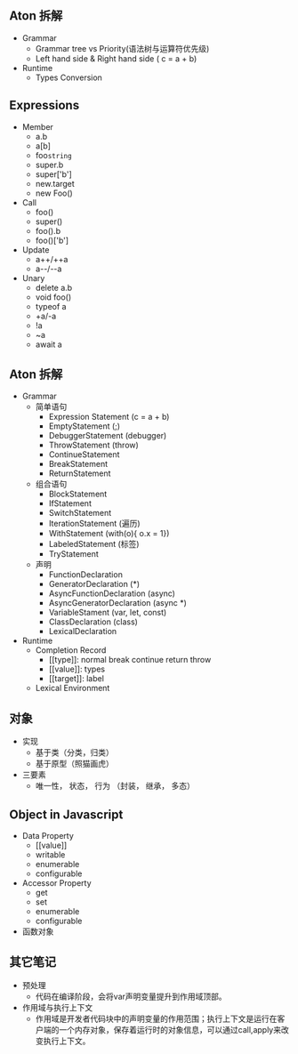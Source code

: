 ## Aton 拆解
* Grammar
  * Grammar tree vs Priority(语法树与运算符优先级)
  * Left hand side & Right hand side ( c = a + b)
* Runtime
  * Types Conversion
## Expressions
* Member
  * a.b
  * a[b]
  * foo`string`
  * super.b
  * super['b']
  * new.target
  * new Foo()
* Call
  * foo()
  * super()
  * foo().b
  * foo()['b']
* Update
  * a++/++a
  * a--/--a
* Unary
  * delete a.b
  * void foo()
  * typeof a
  * +a/-a
  * !a
  * ~a
  * await a


## Aton 拆解
* Grammar
  * 简单语句
    * Expression Statement (c = a + b)
	* EmptyStatement (;)
	* DebuggerStatement (debugger)
	* ThrowStatement (throw)
	* ContinueStatement 
	* BreakStatement
	* ReturnStatement 
  * 组合语句
    * BlockStatement
	* IfStatement
	* SwitchStatement
	* IterationStatement (遍历)
	* WithStatement (with(o){ o.x = 1})
	* LabeledStatement (标签)
	* TryStatement   
  * 声明
    * FunctionDeclaration
	* GeneratorDeclaration (*)
	* AsyncFunctionDeclaration (async)
	* AsyncGeneratorDeclaration (async *)
	* VariableStament  (var, let, const)
	* ClassDeclaration (class)
	* LexicalDeclaration    
* Runtime
  * Completion Record
    * [[type]]: normal break continue return throw
	* [[value]]: types
	* [[target]]: label
  * Lexical Environment
## 对象
* 实现
  * 基于类（分类，归类）
  * 基于原型（照猫画虎）
* 三要素
  * 唯一性， 状态， 行为 （封装， 继承， 多态）
## Object in Javascript
* Data Property
  * [[value]]
  * writable 
  * enumerable
  * configurable
* Accessor Property
  * get
  * set 
  * enumerable
  * configurable
* 函数对象
## 其它笔记
* 预处理
  * 代码在编译阶段，会将var声明变量提升到作用域顶部。
* 作用域与执行上下文
  * 作用域是开发者代码块中的声明变量的作用范围；执行上下文是运行在客户端的一个内存对象，保存着运行时的对象信息，可以通过call,apply来改变执行上下文。
